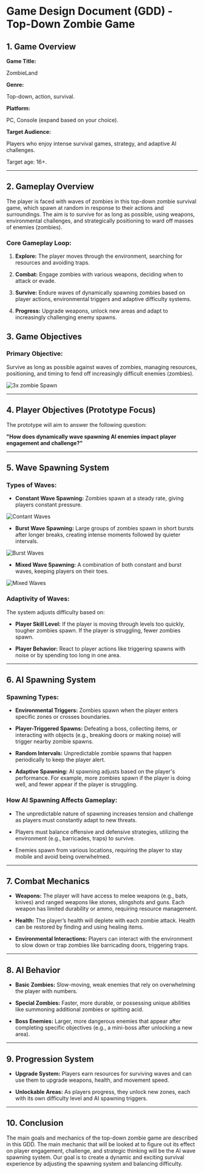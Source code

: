 # Game Design Document (GDD) - Top-Down Zombie Game 

  

## 1. Game Overview 

  

**Game Title:**   

ZombieLand 

  

**Genre:**   

Top-down, action, survival. 

  

**Platform:**   

PC, Console (expand based on your choice). 

  

**Target Audience:**   

Players who enjoy intense survival games, strategy, and adaptive AI challenges.   

Target age: 16+. 

  

--- 

  

## 2. Gameplay Overview 

  

The player is faced with waves of zombies in this top-down zombie survival game, which spawn at random in response to their actions and surroundings. The aim is to survive for as long as possible, using weapons, environmental challenges, and strategically positioning to ward off masses of enemies (zombies). 

 

### Core Gameplay Loop: 

1. **Explore:** The player moves through the environment, searching for resources and avoiding traps. 

2. **Combat:** Engage zombies with various weapons, deciding when to attack or evade. 

3. **Survive:** Endure waves of dynamically spawning zombies based on player actions, environmental triggers and adaptive difficulty systems. 

4. **Progress:** Upgrade weapons, unlock new areas and adapt to increasingly challenging enemy spawns. 

 

## 3. Game Objectives 

  

### Primary Objective:   

Survive as long as possible against waves of zombies, managing resources, positioning, and timing to fend off increasingly difficult enemies (zombies). 

![3x zombie Spawn](https://7daystodiemods.com/wp-content/uploads/2021/09/7-days-to-die-3x-zombie-spawn.jpg)
   

--- 

  

## 4. Player Objectives (Prototype Focus) 

  

The prototype will aim to answer the following question:   

**"How does dynamically wave spawning AI enemies impact player engagement and challenge?"** 

  

  

--- 

 ## 5. Wave Spawning System 

  

### Types of Waves: 

- **Constant Wave Spawning:** Zombies spawn at a steady rate, giving players constant pressure. 

![Contant Waves](https://github.com/Varsha-vk05/forpics/blob/main/Screenshot%202024-09-25%20130125.png?raw=true)

- **Burst Wave Spawning:** Large groups of zombies spawn in short bursts after longer breaks, creating intense moments followed by quieter intervals.
  
![Burst Waves](https://github.com/Varsha-vk05/forpics/blob/main/Screenshot%202024-09-25%20131402.png?raw=true)

- **Mixed Wave Spawning:** A combination of both constant and burst waves, keeping players on their toes.
  
![Mixed Waves](https://github.com/Varsha-vk05/forpics/blob/main/Screenshot%202024-09-25%20131812.png?raw=true)
  

### Adaptivity of Waves: 

The system adjusts difficulty based on: 

- **Player Skill Level:** If the player is moving through levels too quickly, tougher zombies spawn. If the player is struggling, fewer zombies spawn. 

- **Player Behavior:** React to player actions like triggering spawns with noise or by spending too long in one area. 

  

--- 

 

## 6. AI Spawning System 

  

### Spawning Types: 

- **Environmental Triggers:** Zombies spawn when the player enters specific zones or crosses boundaries. 

- **Player-Triggered Spawns:** Defeating a boss, collecting items, or interacting with objects (e.g., breaking doors or making noise) will trigger nearby zombie spawns. 

- **Random Intervals:** Unpredictable zombie spawns that happen periodically to keep the player alert. 

- **Adaptive Spawning:** AI spawning adjusts based on the player's performance. For example, more zombies spawn if the player is doing well, and fewer appear if the player is struggling. 

  

### How AI Spawning Affects Gameplay: 

- The unpredictable nature of spawning increases tension and challenge as players must constantly adapt to new threats. 

- Players must balance offensive and defensive strategies, utilizing the environment (e.g., barricades, traps) to survive. 

- Enemies spawn from various locations, requiring the player to stay mobile and avoid being overwhelmed. 

  

--- 

  

## 7. Combat Mechanics 

  

- **Weapons:** The player will have access to melee weapons (e.g., bats, knives) and ranged weapons like stones, slingshots and guns. Each weapon has limited durability or ammo, requiring resource management. 

- **Health:** The player’s health will deplete with each zombie attack. Health can be restored by finding and using healing items. 

- **Environmental Interactions:** Players can interact with the environment to slow down or trap zombies like barricading doors, triggering traps. 

  

--- 

  

## 8. AI Behavior 

  

- **Basic Zombies:** Slow-moving, weak enemies that rely on overwhelming the player with numbers. 

- **Special Zombies:** Faster, more durable, or possessing unique abilities like summoning additional zombies or spitting acid. 

- **Boss Enemies:** Larger, more dangerous enemies that appear after completing specific objectives (e.g., a mini-boss after unlocking a new area). 

  

--- 

  

## 9. Progression System 

  

- **Upgrade System:** Players earn resources for surviving waves and can use them to upgrade weapons, health, and movement speed. 

- **Unlockable Areas:** As players progress, they unlock new zones, each with its own difficulty level and AI spawning triggers. 

  

--- 

  

## 10. Conclusion 

  

The main goals and mechanics of the top-down zombie game are described in this GDD. The main mechanic that will be looked at to figure out its effect on player engagement, challenge, and strategic thinking will be the AI wave spawning system. Our goal is to create a dynamic and exciting survival experience by adjusting the spawning system and balancing difficulty. 
